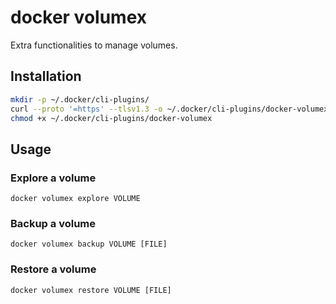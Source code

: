 # docker volumex

Extra functionalities to manage volumes.

## Installation

```sh
mkdir -p ~/.docker/cli-plugins/
curl --proto '=https' --tlsv1.3 -o ~/.docker/cli-plugins/docker-volumex 'https://raw.githubusercontent.com/hectorm/docker-volumex/master/docker-volumex'
chmod +x ~/.docker/cli-plugins/docker-volumex
```

## Usage

### Explore a volume

```
docker volumex explore VOLUME
```

### Backup a volume

```
docker volumex backup VOLUME [FILE]
```

### Restore a volume

```
docker volumex restore VOLUME [FILE]
```
